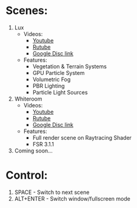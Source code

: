 # Scenes:
1. Lux
   - Videos:
     - [Youtube](https://youtu.be/lSkk2uAjdrc)
     - [Rutube](https://rutube.ru/video/e41acf59de59c13a7cbe326c16503031/)
     - [Google Disc link](https://drive.google.com/file/d/1vL5Pkqf78buZF3NNQJAeUb32qu0VyzOc/view?usp=sharing)
   - Features:
     - Vegetation & Terrain Systems
     - GPU Particle System
     - Volumetric Fog
     - PBR Lighting
     - Particle Light Sources
2. Whiteroom
   - Videos:
     - [Youtube](https://youtu.be/twZF7KL1O94)
     - [Rutube](https://rutube.ru/video/08fae74b128067984bc881a7ee7b7727/)
     - [Google Disc link](https://drive.google.com/file/d/1wHBU2VyU6wD8iJvzxDWZxKd_AqOue1eP/view?usp=sharing)
   - Features:
     - Full render scene on Raytracing Shader
     - FSR 3.1.1
3. Coming soon...

# Control:
1. SPACE - Switch to next scene
2. ALT+ENTER - Switch window/fullscreen mode
